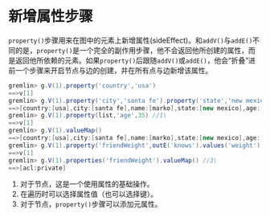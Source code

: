 # 新增属性步骤

`property()`步骤用来在图中的元素上新增属性(sideEffect)。和`addV()`与`addE()`不同的是，`property()`是一个完全的副作用步骤，他不会返回他所创建的属性，而是返回他所依赖的元素。如果`property()`后跟随`addV()`或`addE()`，他会“折叠”进前一个步骤来开启节点与边的创建，并在所有点与边新增该属性。

```groovy
gremlin> g.V(1).property('country','usa')
==>v[1]
gremlin> g.V(1).property('city','santa fe').property('state','new mexico').valueMap()
==>[country:[usa],city:[santa fe],name:[marko],state:[new mexico],age:[29]]
gremlin> g.V(1).property(list,'age',35) //1\
==>v[1]
gremlin> g.V(1).valueMap()
==>[country:[usa],city:[santa fe],name:[marko],state:[new mexico],age:[29,35]]
gremlin> g.V(1).property('friendWeight',outE('knows').values('weight').sum(),'acl','private') //2\
==>v[1]
gremlin> g.V(1).properties('friendWeight').valueMap() //3\
==>[acl:private]
```

1. 对于节点，这是一个使用属性的基础操作。
2. 在遍历时可以选择属性值（也可以选择键）。
3. 对于节点，`property()`步骤可以添加元属性。